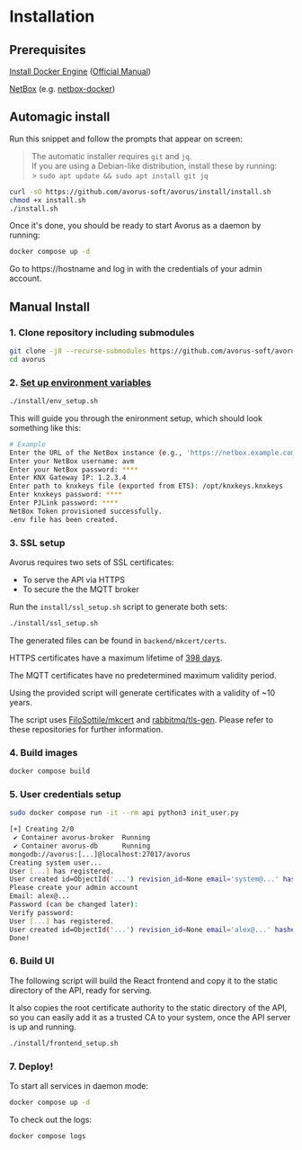 # Installation

## Prerequisites

[Install Docker Engine](INSTALL_DOCKER.md) ([Official Manual](https://docs.docker.com/engine/install/))

[NetBox](https://netbox.dev/) (e.g. [netbox-docker](https://hub.docker.com/r/netboxcommunity/netbox/))

## Automagic install

Run this snippet and follow the prompts that appear on screen:

> The automatic installer requires `git` and `jq`.<br>
> If you are using a Debian-like distribution, install these by running:<br> > `sudo apt update && sudo apt install git jq`

```bash
curl -sO https://github.com/avorus-soft/avorus/install/install.sh
chmod +x install.sh
./install.sh
```

Once it's done, you should be ready to start Avorus as a daemon by running:

```bash
docker compose up -d
```

Go to https://hostname and log in with the credentials of your admin account.

## Manual Install

### 1. Clone repository including submodules

```bash
git clone -j8 --recurse-submodules https://github.com/avorus-soft/avorus
cd avorus
```

### 2. [Set up environment variables](ENV_SETUP.md)

```bash
./install/env_setup.sh
```

This will guide you through the enironment setup, which should look something like this:

```bash
# Example
Enter the URL of the NetBox instance (e.g., 'https://netbox.example.com'): http://localhost:8000
Enter your NetBox username: avm
Enter your NetBox password: ****
Enter KNX Gateway IP: 1.2.3.4
Enter path to knxkeys file (exported from ETS): /opt/knxkeys.knxkeys
Enter knxkeys password: ****
Enter PJLink password: ****
NetBox Token provisioned successfully.
.env file has been created.
```

### 3. SSL setup

Avorus requires two sets of SSL certificates:

- To serve the API via HTTPS
- To secure the the MQTT broker

Run the `install/ssl_setup.sh` script to generate both sets:

```bash
./install/ssl_setup.sh
```

The generated files can be found in `backend/mkcert/certs`.

HTTPS certificates have a maximum lifetime of [398 days](https://stackoverflow.com/questions/62659149/why-was-398-days-chosen-for-tls-expiration).

The MQTT certificates have no predetermined maximum validity period.

Using the provided script will generate certificates with a validity of ~10 years.

The script uses [FiloSottile/mkcert](https://github.com/FiloSottile/mkcert) and [rabbitmq/tls-gen](https://github.com/rabbitmq/tls-gen). Please refer to these repositories for further information.

### 4. Build images

```bash
docker compose build
```

### 5. User credentials setup

```bash
sudo docker compose run -it --rm api python3 init_user.py
```

```bash
[+] Creating 2/0
 ✔ Container avorus-broker  Running                                       0.0s
 ✔ Container avorus-db      Running                                       0.0s
mongodb://avorus:[...]@localhost:27017/avorus
Creating system user...
User [...] has registered.
User created id=ObjectId('...') revision_id=None email='system@...' hashed_password='...' is_active=True is_superuser=True is_verified=False
Please create your admin account
Email: alex@...
Password (can be changed later):
Verify password:
User [...] has registered.
User created id=ObjectId('...') revision_id=None email='alex@...' hashed_password='...' is_active=True is_superuser=True is_verified=False
Done!
```

### 6. Build UI

The following script will build the React frontend and copy it to the static directory of the API, ready for serving.

It also copies the root certificate authority to the static directory of the API, so you can easily add it as a trusted CA to your system, once the API server is up and running.

```bash
./install/frontend_setup.sh
```

### 7. Deploy!

To start all services in daemon mode:

```bash
docker compose up -d
```

To check out the logs:

```bash
docker compose logs
```
